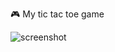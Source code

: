 :video_game: My tic tac toe game

![screenshot](https://user-images.githubusercontent.com/63068481/85345937-427b6d00-b4ca-11ea-9c4b-46bc20807e1f.png)
